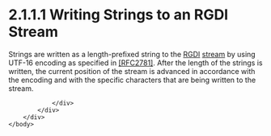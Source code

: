 <html dir="LTR" xmlns:mshelp="http://msdn.microsoft.com/mshelp" xmlns:ddue="http://ddue.schemas.microsoft.com/authoring/2003/5" xmlns:xlink="http://www.w3.org/1999/xlink" xmlns:tool="http://www.microsoft.com/tooltip">
    <head>
        <meta http-equiv="Content-Type" content="text/html; CHARSET=utf-8"></meta>
        <meta name="save" content="history"></meta>
        <title>2.1.1.1 Writing Strings to an RGDI Stream</title>
        <xml>
            <mshelp:toctitle title="2.1.1.1 Writing Strings to an RGDI Stream"></mshelp:toctitle>
            <mshelp:rltitle title="[MS-RGDI]: Writing Strings to an RGDI Stream"></mshelp:rltitle>
            <mshelp:keyword index="A" term="86a64185-5a71-4f0d-8f8a-33e062b09743"></mshelp:keyword>
            <mshelp:attr name="DCSext.ContentType" value="open specification"></mshelp:attr>
            <mshelp:attr name="AssetID" value="86a64185-5a71-4f0d-8f8a-33e062b09743"></mshelp:attr>
            <mshelp:attr name="TopicType" value="kbRef"></mshelp:attr>
            <mshelp:attr name="DCSext.Title" value="[MS-RGDI]: Writing Strings to an RGDI Stream" />
        </xml>
    </head>
    <body>
        <div id="header">
            <h1 class="heading">2.1.1.1 Writing Strings to an RGDI Stream</h1>
        </div>
        <div id="mainSection">
            <div id="mainBody">
                <div id="allHistory" class="saveHistory"></div>
                <div id="sectionSection0" class="section" name="collapseableSection">
                    

<p>Strings are written as a length-prefixed string to the <a href="557e6223-9107-4be3-9f7c-b83beb5d16fc.htm#gt_3b4b2dcd-d68b-47da-9487-52e52fc60057">RGDI</a> <a href="557e6223-9107-4be3-9f7c-b83beb5d16fc.htm#gt_f3529cd8-50da-4f36-aa0b-66af455edbb6">stream</a> by using UTF-16
encoding as specified in <a href="https://go.microsoft.com/fwlink/?LinkId=90380">[RFC2781]</a>.
After the length of the strings is written, the current position of the stream
is advanced in accordance with the encoding and with the specific characters
that are being written to the stream.</p>


                </div>
            </div>
        </div>
    </body>
</html>